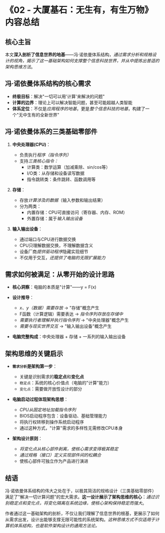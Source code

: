 # 《02 - 大厦基石：无生有，有生万物》内容总结

## 核心主旨
本文**深入剖析了信息世界的地基**——冯·诺依曼体系结构，*通过需求分析和规格设计的视角，揭示了这一基础架构如何支撑整个信息科技世界，并从中提炼出普适的架构思维方法*。

## 冯·诺依曼体系结构的核心需求

* **终极目标**：解决"一切可以用'计算'来解决的问题"
* **计算的边界**：理论上可以解决智能问题，甚至可能超越人类智能
* **体系定位**：不仅是*应用程序的地基*，更是*整个信息科技的地基*，构建了一个"无中生有的全新世界"

## 冯·诺依曼体系的三类基础零部件

1. **中央处理器(CPU)**：
   - 负责执行*程序（指令序列）*
   - 支持*三类核心指令：*
     * 计算类：数学运算（加减乘除、sin/cos等）
     * I/O类：从存储和设备读写数据
     * 指令跳转类：条件跳转、函数调用等

2. **存储**：
   - 存放*计算涉及的数据*（输入参数和输出结果）
   - 分为两类：
     * 内置存储：CPU可直接访问（寄存器、内存、ROM）
     * 外置存储：属于*输入输出设备*

3. **输入输出设备**：
   - 通过端口与CPU进行数据交换
   - CPU只理解数据交换，不理解数据含义
   - 设备厂商*提供驱动程序*隐藏实现细节
   - 不仅用于交互，*还提供了电脑的无限扩展能力*

## 需求如何被满足：从零开始的设计思路

* **核心洞察**：电脑的本质是"计算"——y = F(x)
* **设计推导**：
  - *x、y（数据）需要存放* → "存储"概念产生
  - F函数（计算逻辑）需要表达 → *指令序列存放在存储中*
  - *需要执行者理解并执行指令序列* → "中央处理器"概念产生
  - *需要与现实世界交互* → "输入输出设备"概念产生

* **电脑完整构成**：中央处理器 + 存储 + 一系列的输入输出设备

## 架构思维的关键启示

* **`需求分析`是架构第一步**：
  - 关键是识别需求的**稳定点**和**变化点**
  - `稳定点`：系统的核心价值点（电脑的"计算"能力）
  - `变化点`：需要做开放性设计的部分

* **电脑启动过程体现架构思想**：
  - *CPU从固定地址加载指令序列*
  - BIOS启动程序包含：设备驱动、基础管理能力
  - 将执行权转移到操作系统启动程序
  - 通过这种方式，"计算"需求的多样性无需修改CPU本身

* **架构设计原则**：
  - *将变化点从核心部件剥离，使核心需求变得极其稳定*
  - *通过规格（接口）定义实现部件间的松耦合*
  - 使核心部件可独立作为产品进行演进

## 结语

冯·诺依曼体系结构的伟大之处在于，以极其简洁的规格设计（三类基础零部件）满足了"解决一切计算问题"的宏大需求。**这一设计展示了架构思维的核心**：*通过识别稳定点和变化点，将变化隔离在系统边缘，使核心架构保持稳定而强大*。

作者通过这一基础架构的剖析，不仅让我们理解了信息世界的根基，更展示了如何从需求出发，设计出能够支撑无限可能性的系统架构。*这种思维方式不仅适用于计算机体系结构，也是软件架构设计的通用方法论。*